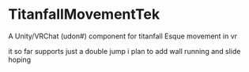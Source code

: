 # TitanfallMovementTek
A Unity/VRChat (udon#) component for titanfall Esque movement in vr

it so far supports just a double jump
i plan to add wall running and slide hoping
